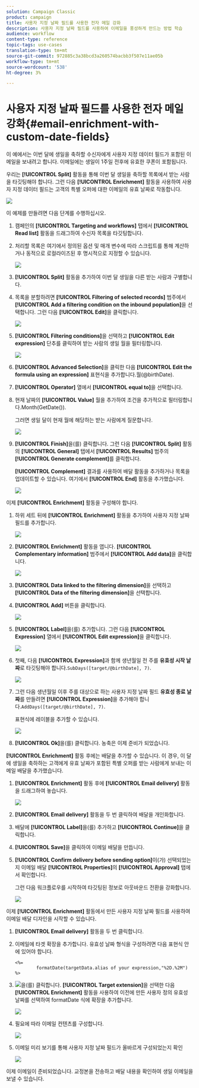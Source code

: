 ```yaml
---
solution: Campaign Classic
product: campaign
title: 사용자 지정 날짜 필드를 사용한 전자 메일 강화
description: 사용자 지정 날짜 필드를 사용하여 이메일을 풍성하게 만드는 방법 학습
audience: workflow
content-type: reference
topic-tags: use-cases
translation-type: tm+mt
source-git-commit: 972885c3a38bcd3a260574bacbb3f507e11ae05b
workflow-type: tm+mt
source-wordcount: '538'
ht-degree: 3%

---
```



# 사용자 지정 날짜 필드를 사용한 전자 메일 강화{#email-enrichment-with-custom-date-fields}

이 예에서는 이번 달에 생일을 축하할 수신자에게 사용자 지정 데이터 필드가 포함된 이메일을 보내려고 합니다. 이메일에는 생일이 1주일 전후에 유효한 쿠폰이 포함됩니다.

우리는 **[!UICONTROL Split]** 활동을 통해 이번 달 생일을 축하할 목록에서 받는 사람을 타깃팅해야 합니다. 그런 다음 **[!UICONTROL Enrichment]** 활동을 사용하여 사용자 지정 데이터 필드는 고객의 특별 오퍼에 대한 이메일의 유효 날짜로 작동합니다.

![](assets/uc_enrichment.png)

이 예제를 만들려면 다음 단계를 수행하십시오.

1. 캠페인의 **[!UICONTROL Targeting and workflows]** 탭에서 **[!UICONTROL Read list]** 활동을 드래그하여 수신자 목록을 타깃팅합니다.
1. 처리할 목록은 여기에서 정의된 옵션 및 매개 변수에 따라 스크립트를 통해 계산하거나 동적으로 로컬라이즈된 후 명시적으로 지정할 수 있습니다.

   ![](assets/uc_enrichment_1.png)

1. **[!UICONTROL Split]** 활동을 추가하여 이번 달 생일을 다른 받는 사람과 구별합니다.
1. 목록을 분할하려면 **[!UICONTROL Filtering of selected records]** 범주에서 **[!UICONTROL Add a filtering condition on the inbound population]**&#x200B;을 선택합니다. 그런 다음 **[!UICONTROL Edit]**&#x200B;을 클릭합니다.

   ![](assets/uc_enrichment_2.png)

1. **[!UICONTROL Filtering conditions]**&#x200B;을 선택하고 **[!UICONTROL Edit expression]** 단추를 클릭하여 받는 사람의 생일 월을 필터링합니다.

   ![](assets/uc_enrichment_3.png)

1. **[!UICONTROL Advanced Selection]**&#x200B;을 클릭한 다음 **[!UICONTROL Edit the formula using an expression]** 표현식을 추가합니다.월(@birthDate).
1. **[!UICONTROL Operator]** 열에서 **[!UICONTROL equal to]**&#x200B;을 선택합니다.
1. 현재 날짜의 **[!UICONTROL Value]** 월을 추가하여 조건을 추가적으로 필터링합니다.Month(GetDate()).

   그러면 생일 달이 현재 월에 해당하는 받는 사람에게 질문합니다.

   ![](assets/uc_enrichment_4.png)

1. **[!UICONTROL Finish]**&#x200B;을(를) 클릭합니다. 그런 다음 **[!UICONTROL Split]** 활동의 **[!UICONTROL General]** 탭에서 **[!UICONTROL Results]** 범주의 **[!UICONTROL Generate complement]**&#x200B;를 클릭합니다.

   **[!UICONTROL Complement]** 결과를 사용하여 배달 활동을 추가하거나 목록을 업데이트할 수 있습니다. 여기에서 **[!UICONTROL End]** 활동을 추가했습니다.

   ![](assets/uc_enrichment_6.png)

이제 **[!UICONTROL Enrichment]** 활동을 구성해야 합니다.

1. 하위 세트 뒤에 **[!UICONTROL Enrichment]** 활동을 추가하여 사용자 지정 날짜 필드를 추가합니다.

   ![](assets/uc_enrichment_7.png)

1. **[!UICONTROL Enrichment]** 활동을 엽니다. **[!UICONTROL Complementary information]** 범주에서 **[!UICONTROL Add data]**&#x200B;을 클릭합니다.

   ![](assets/uc_enrichment_8.png)

1. **[!UICONTROL Data linked to the filtering dimension]**&#x200B;을 선택하고 **[!UICONTROL Data of the filtering dimension]**&#x200B;을 선택합니다.
1. **[!UICONTROL Add]** 버튼을 클릭합니다.

   ![](assets/uc_enrichment_9.png)

1. **[!UICONTROL Label]**&#x200B;을(를) 추가합니다. 그런 다음 **[!UICONTROL Expression]** 열에서 **[!UICONTROL Edit expression]**&#x200B;을 클릭합니다.

   ![](assets/uc_enrichment_10.png)

1. 첫째, 다음 **[!UICONTROL Expression]**&#x200B;과 함께 생년월일 전 주를 **유효성 시작 날짜**&#x200B;로 타깃팅해야 합니다.`SubDays([target/@birthDate], 7)`.

   ![](assets/uc_enrichment_11.png)

1. 그런 다음 생년월일 이후 주를 대상으로 하는 사용자 지정 날짜 필드 **유효성 종료 날짜**&#x200B;를 만들려면 **[!UICONTROL Expression]**&#x200B;을 추가해야 합니다.`AddDays([target/@birthDate], 7)`.

   표현식에 레이블을 추가할 수 있습니다.

   ![](assets/uc_enrichment_12.png)

1. **[!UICONTROL Ok]**&#x200B;을(를) 클릭합니다. 농축은 이제 준비가 되었습니다.

**[!UICONTROL Enrichment]** 활동 후에는 배달을 추가할 수 있습니다. 이 경우, 이 달에 생일을 축하하는 고객에게 유효 날짜가 포함된 특별 오퍼를 받는 사람에게 보내는 이메일 배달을 추가했습니다.

1. **[!UICONTROL Enrichment]** 활동 후에 **[!UICONTROL Email delivery]** 활동을 드래그하여 놓습니다.

   ![](assets/uc_enrichment_15.png)

1. **[!UICONTROL Email delivery]** 활동을 두 번 클릭하여 배달을 개인화합니다.
1. 배달에 **[!UICONTROL Label]**&#x200B;을(를) 추가하고 **[!UICONTROL Continue]**&#x200B;을 클릭합니다.
1. **[!UICONTROL Save]**&#x200B;을 클릭하여 이메일 배달을 만듭니다.
1. **[!UICONTROL Confirm delivery before sending option]**&#x200B;이(가) 선택되었는지 이메일 배달 **[!UICONTROL Properties]**&#x200B;의 **[!UICONTROL Approval]** 탭에서 확인합니다.

   그런 다음 워크플로우를 시작하여 타깃팅된 정보로 아웃바운드 전환을 강화합니다.

   ![](assets/uc_enrichment_18.png)

이제 **[!UICONTROL Enrichment]** 활동에서 만든 사용자 지정 날짜 필드를 사용하여 이메일 배달 디자인을 시작할 수 있습니다.

1. **[!UICONTROL Email delivery]** 활동을 두 번 클릭합니다.
1. 이메일에 타겟 확장을 추가합니다. 유효성 날짜 형식을 구성하려면 다음 표현식 안에 있어야 합니다.

   ```
   <%=
           formatDate(targetData.alias of your expression,"%2D.%2M")  %>
   ```

1. ![](assets/uc_enrichment_16.png)을(를) 클릭합니다. **[!UICONTROL Target extension]**&#x200B;을 선택한 다음 **[!UICONTROL Enrichment]** 활동을 사용하여 이전에 만든 사용자 정의 유효성 날짜를 선택하여 formatDate 식에 확장을 추가합니다.

   ![](assets/uc_enrichment_19.png)

1. 필요에 따라 이메일 컨텐츠를 구성합니다.

   ![](assets/uc_enrichment_17.png)

1. 이메일 미리 보기를 통해 사용자 지정 날짜 필드가 올바르게 구성되었는지 확인

   ![](assets/uc_enrichment_20.png)

이제 이메일이 준비되었습니다. 교정본을 전송하고 배달 내용을 확인하여 생일 이메일을 보낼 수 있습니다.
